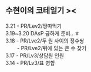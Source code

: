 ## 수현이의 코테일기 >< 
3.21 - PR/Lev2/땅따먹기  <br/>
3.19~3.20 DAsP 급하게 준비.. ㅎ  <br/>
3.18 - PR/Lve2/두 원 사이의 정수쌍   <br/>
&nbsp; &nbsp; &nbsp; &nbsp; - PR/Lve2/뒤에 있는 큰 수 찾기  <br/>
3.17 - PR/Lv3/상담원 인원 <br/>
3.14 - PR/Lv3/표 병합
